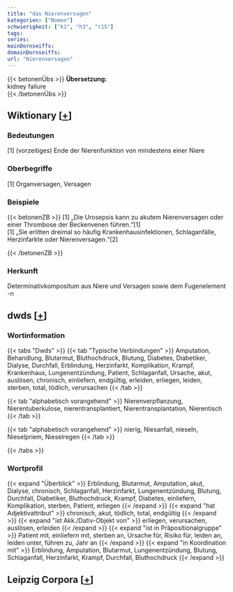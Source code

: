 ```yaml
---
title: "das Nierenversagen"
kategorien: ["Nomen"]
schwierigkeit: ["k1", "h3", "r15"]
tags:
series:
mainDornseiffs:
domainDornseiffs:
url: "Nierenversagen"
---
```


{{< betonenÜbs >}}
**Übersetzung:**  
kidney failure  
{{< /betonenÜbs >}}

## Wiktionary [[+](https://de.wiktionary.org/wiki/Nierenversagen)]

### Bedeutungen
[1] (vorzeitiges) Ende der Nierenfunktion von mindestens einer Niere  

### Oberbegriffe
[1] Organversagen, Versagen  

### Beispiele
{{< betonenZB >}}
[1] „Die Urosepsis kann zu akutem Nierenversagen oder einer Thrombose der Beckenvenen führen.“[1]  
[1] „Sie erlitten dreimal so häufig Krankenhausinfektionen, Schlaganfälle, Herzinfarkte oder Nierenversagen.“[2]  

{{< /betonenZB >}}
### Herkunft
Determinativkompositum aus Niere und Versagen sowie dem Fugenelement -n  



## dwds [[+](https://www.dwds.de/wb/Nierenversagen)]

### Wortinformation
{{< tabs "Dwds" >}}
{{< tab "Typische Verbindungen" >}}
Amputation, Behandlung, Blutarmut, Bluthochdruck, Blutung, Diabetes, Diabetiker, Dialyse, Durchfall, Erblindung, Herzinfarkt, Komplikation, Krampf, Krankenhaus, Lungenentzündung, Patient, Schlaganfall, Ursache, akut, auslösen, chronisch, einliefern, endgültig, erleiden, erliegen, leiden, sterben, total, tödlich, verursachen
{{< /tab >}}

{{< tab "alphabetisch vorangehend" >}}
Nierenverpflanzung, Nierentuberkulose, nierentransplantiert, Nierentransplantation, Nierentisch
{{< /tab >}}

{{< tab "alphabetisch vorangehend" >}}
nierig, Niesanfall, nieseln, Nieselpriem, Nieselregen
{{< /tab >}}

{{< /tabs >}}

### Wortprofil
{{< expand "Überblick" >}} Erblindung, Blutarmut, Amputation, akut, Dialyse, chronisch, Schlaganfall, Herzinfarkt, Lungenentzündung, Blutung, Durchfall, Diabetiker, Bluthochdruck, Krampf, Diabetes, einliefern, Komplikation, sterben, Patient, erliegen {{< /expand >}}
{{< expand "hat Adjektivattribut" >}} chronisch, akut, tödlich, total, endgültig {{< /expand >}}
{{< expand "ist Akk./Dativ-Objekt von" >}} erliegen, verursachen, auslösen, erleiden {{< /expand >}}
{{< expand "ist in Präpositionalgruppe" >}} Patient mit, einliefern mit, sterben an, Ursache für, Risiko für, leiden an, leiden unter, führen zu, Jahr an {{< /expand >}}
{{< expand "in Koordination mit" >}} Erblindung, Amputation, Blutarmut, Lungenentzündung, Blutung, Schlaganfall, Herzinfarkt, Krampf, Durchfall, Bluthochdruck {{< /expand >}}

## Leipzig Corpora [[+](https://corpora.uni-leipzig.de/en/res?word=Nierenversagen&corpusId=deu_newscrawl-public_2018)]

